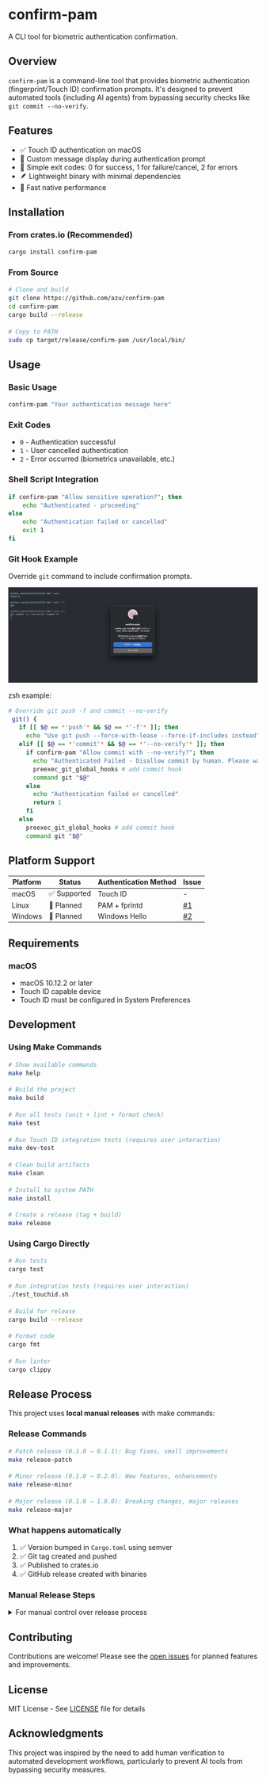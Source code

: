 # confirm-pam

A CLI tool for biometric authentication confirmation.

## Overview

`confirm-pam` is a command-line tool that provides biometric authentication (fingerprint/Touch ID) confirmation prompts. It's designed to prevent automated tools (including AI agents) from bypassing security checks like `git commit --no-verify`.

## Features

- ✅ Touch ID authentication on macOS
- 🔐 Custom message display during authentication prompt
- 🚦 Simple exit codes: 0 for success, 1 for failure/cancel, 2 for errors
- 🪶 Lightweight binary with minimal dependencies
- 🚀 Fast native performance

## Installation

### From crates.io (Recommended)

```bash
cargo install confirm-pam
```

### From Source

```bash
# Clone and build
git clone https://github.com/azu/confirm-pam
cd confirm-pam
cargo build --release

# Copy to PATH
sudo cp target/release/confirm-pam /usr/local/bin/
```

## Usage

### Basic Usage

```bash
confirm-pam "Your authentication message here"
```

### Exit Codes

- `0` - Authentication successful
- `1` - User cancelled authentication
- `2` - Error occurred (biometrics unavailable, etc.)

### Shell Script Integration

```bash
if confirm-pam "Allow sensitive operation?"; then
    echo "Authenticated - proceeding"
else
    echo "Authentication failed or cancelled"
    exit 1
fi
```

### Git Hook Example

Override `git` command to include confirmation prompts.

![git commit --no-verify](image.png)

zsh example:

```zsh
# Override git push -f and commit --no-verify
 git() {
   if [[ $@ == *'push'* && $@ == *'-f'* ]]; then
     echo "Use git push --force-with-lease --force-if-includes instead"
   elif [[ $@ == *'commit'* && $@ == *'--no-verify'* ]]; then
     if confirm-pam "Allow commit with --no-verify?"; then
       echo "Authenticated Failed - Disallow commit by human. Please wait..."
       preexec_git_global_hooks # add commit hook
       command git "$@"
     else
       echo "Authentication failed or cancelled"
       return 1
     fi
   else
     preexec_git_global_hooks # add commit hook
     command git "$@"
```

## Platform Support

| Platform | Status       | Authentication Method | Issue                                             |
| -------- | ------------ | --------------------- | ------------------------------------------------- |
| macOS    | ✅ Supported | Touch ID              | -                                                 |
| Linux    | 🚧 Planned   | PAM + fprintd         | [#1](https://github.com/azu/confirm-pam/issues/1) |
| Windows  | 🚧 Planned   | Windows Hello         | [#2](https://github.com/azu/confirm-pam/issues/2) |

## Requirements

### macOS

- macOS 10.12.2 or later
- Touch ID capable device
- Touch ID must be configured in System Preferences

## Development

### Using Make Commands

```bash
# Show available commands
make help

# Build the project
make build

# Run all tests (unit + lint + format check)
make test

# Run Touch ID integration tests (requires user interaction)
make dev-test

# Clean build artifacts
make clean

# Install to system PATH
make install

# Create a release (tag + build)
make release
```

### Using Cargo Directly

```bash
# Run tests
cargo test

# Run integration tests (requires user interaction)
./test_touchid.sh

# Build for release
cargo build --release

# Format code
cargo fmt

# Run linter
cargo clippy
```

## Release Process

This project uses **local manual releases** with make commands:

### Release Commands

```bash
# Patch release (0.1.0 → 0.1.1): Bug fixes, small improvements
make release-patch

# Minor release (0.1.0 → 0.2.0): New features, enhancements
make release-minor

# Major release (0.1.0 → 1.0.0): Breaking changes, major releases
make release-major
```

### What happens automatically

1. ✅ Version bumped in `Cargo.toml` using semver
2. ✅ Git tag created and pushed
3. ✅ Published to crates.io
4. ✅ GitHub release created with binaries

### Manual Release Steps

<details>
<summary>For manual control over release process</summary>

```bash
# 1. Update version manually in Cargo.toml
# 2. Commit and tag
git add Cargo.toml
git commit -m "chore: release v0.x.x"
git tag v0.x.x
git push origin main
git push origin v0.x.x

# 3. Publish to crates.io
cargo publish

# 4. Create GitHub release (manual via web interface)
```

</details>

## Contributing

Contributions are welcome! Please see the [open issues](https://github.com/azu/confirm-pam/issues) for planned features and improvements.

## License

MIT License - See [LICENSE](LICENSE) file for details

## Acknowledgments

This project was inspired by the need to add human verification to automated development workflows, particularly to prevent AI tools from bypassing security measures.
